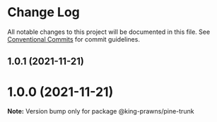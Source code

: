 # Change Log

All notable changes to this project will be documented in this file.
See [Conventional Commits](https://conventionalcommits.org) for commit guidelines.

## 1.0.1 (2021-11-21)



# 1.0.0 (2021-11-21)

**Note:** Version bump only for package @king-prawns/pine-trunk
